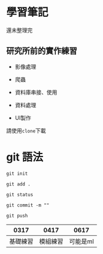 # 學習筆記
還未整理完
## 研究所前的實作練習
* 影像處理

* 爬蟲

* 資料庫串接、使用

* 資料處理

* UI製作

請使用``clone``下載<br/>

# git 語法
```````````````````````
git init
```````````````````````
```````````````````````
git add .
```````````````````````
```````````````````````
git status
```````````````````````
```````````````````````
git commit -m ""
```````````````````````
```````````````````````
git push
`````````````````````````````````````

|0317|0417|0617|
|----|-----|-------|
|基礎練習|模組練習|可能是ml|
